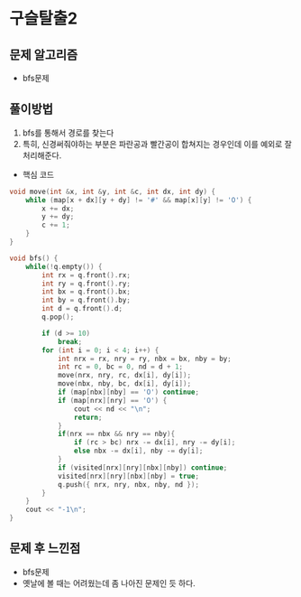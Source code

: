 # 구슬탈출2

## 문제 알고리즘
- bfs문제

## 풀이방법
1. bfs를 통해서 경로를 찾는다
2. 특히, 신경써줘야하는 부분은 파란공과 빨간공이 합쳐지는 경우인데 이를 예외로 잘 처리해준다.

- 핵심 코드
~~~c++
void move(int &x, int &y, int &c, int dx, int dy) {
	while (map[x + dx][y + dy] != '#' && map[x][y] != 'O') {
		x += dx;
		y += dy;
		c += 1;
	}
}

void bfs() {
	while(!q.empty()) {
		int rx = q.front().rx;
		int ry = q.front().ry;
		int bx = q.front().bx;
		int by = q.front().by;
		int d = q.front().d;
		q.pop();

		if (d >= 10)
			break;
		for (int i = 0; i < 4; i++) {
			int nrx = rx, nry = ry, nbx = bx, nby = by;
			int rc = 0, bc = 0, nd = d + 1;
			move(nrx, nry, rc, dx[i], dy[i]);
			move(nbx, nby, bc, dx[i], dy[i]);
			if (map[nbx][nby] == 'O') continue;
			if (map[nrx][nry] == 'O') {
				cout << nd << "\n";
				return;
			}
			if(nrx == nbx && nry == nby){
				if (rc > bc) nrx -= dx[i], nry -= dy[i];
				else nbx -= dx[i], nby -= dy[i];
			}
			if (visited[nrx][nry][nbx][nby]) continue;
			visited[nrx][nry][nbx][nby] = true;
			q.push({ nrx, nry, nbx, nby, nd });
		}
	}
	cout << "-1\n";
}
~~~

## 문제 후 느낀점

- bfs문제
- 옛날에 볼 때는 어려웠는데 좀 나아진 문제인 듯 하다.